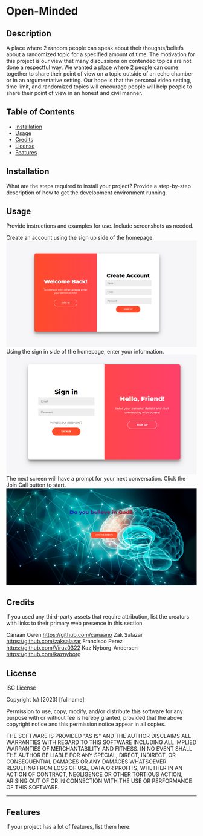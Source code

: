 # Open-Minded

## Description

A place where 2 random people can speak about their thoughts/beliefs about a randomized topic for a specified amount of time. 
The motivation for this project is our view that many discussions on contended topics are not done a respectful way. We wanted a place where 2 people can come together to share their point of view on a topic outside of an echo chamber or in an argumentative setting. Our hope is that the personal video setting, time limit, and randomized topics will encourage people will help people to share their point of view in an honest and civil manner.

## Table of Contents 

- [Installation](#installation)
- [Usage](#usage)
- [Credits](#credits)
- [License](#license)
- [Features](#features)

## Installation

What are the steps required to install your project? Provide a step-by-step description of how to get the development environment running.

## Usage

Provide instructions and examples for use. Include screenshots as needed.

Create an account using the sign up side of the homepage.
![create account page](public/assets/images/create%20account.png)
Using the sign in side of the homepage, enter your information.
![sign in page](public/assets/images/sign%20in.png)
The next screen will have a prompt for your next conversation. Click the Join Call button to start.
![join call page](public/assets/images/join.png)

## Credits

If you used any third-party assets that require attribution, list the creators with links to their primary web presence in this section.

Canaan Owen https://github.com/canaano
Zak Salazar https://github.com/zaksalazar
Francisco Perez https://github.com/Viruz0322
Kaz Nyborg-Andersen https://github.com/kaznyborg

## License

ISC License

Copyright (c) [2023] [fullname]

Permission to use, copy, modify, and/or distribute this software for any
purpose with or without fee is hereby granted, provided that the above
copyright notice and this permission notice appear in all copies.

THE SOFTWARE IS PROVIDED "AS IS" AND THE AUTHOR DISCLAIMS ALL WARRANTIES WITH
REGARD TO THIS SOFTWARE INCLUDING ALL IMPLIED WARRANTIES OF MERCHANTABILITY
AND FITNESS. IN NO EVENT SHALL THE AUTHOR BE LIABLE FOR ANY SPECIAL, DIRECT,
INDIRECT, OR CONSEQUENTIAL DAMAGES OR ANY DAMAGES WHATSOEVER RESULTING FROM
LOSS OF USE, DATA OR PROFITS, WHETHER IN AN ACTION OF CONTRACT, NEGLIGENCE OR
OTHER TORTIOUS ACTION, ARISING OUT OF OR IN CONNECTION WITH THE USE OR
PERFORMANCE OF THIS SOFTWARE.

---

## Features

If your project has a lot of features, list them here.

